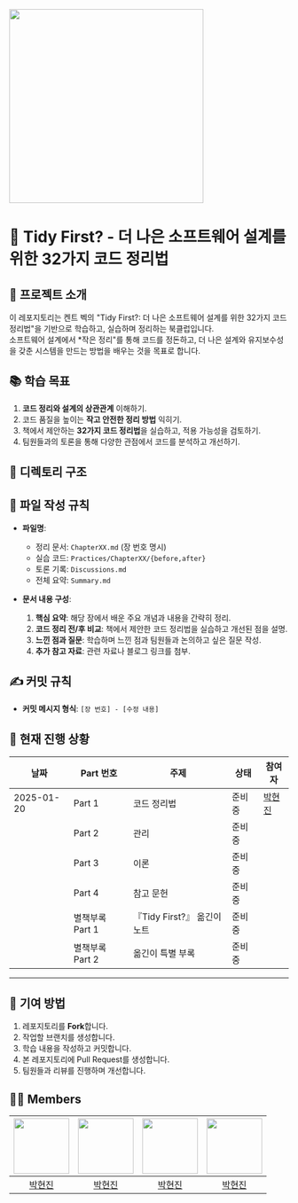 <img src="https://github.com/user-attachments/assets/56d9eb31-aca3-452c-abd0-1da87f227c8a" width="350">

# 📘 Tidy First? - 더 나은 소프트웨어 설계를 위한 32가지 코드 정리법

## 🎯 프로젝트 소개
이 레포지토리는 켄트 벡의 "Tidy First?: 더 나은 소프트웨어 설계를 위한 32가지 코드 정리법"을 기반으로 학습하고, 실습하며 정리하는 북클럽입니다.  
소프트웨어 설계에서 *작은 정리"를 통해 코드를 정돈하고, 더 나은 설계와 유지보수성을 갖춘 시스템을 만드는 방법을 배우는 것을 목표로 합니다.


## 📚 학습 목표
1. **코드 정리와 설계의 상관관계** 이해하기.
2. 코드 품질을 높이는 **작고 안전한 정리 방법** 익히기.
3. 책에서 제안하는 **32가지 코드 정리법**을 실습하고, 적용 가능성을 검토하기.
4. 팀원들과의 토론을 통해 다양한 관점에서 코드를 분석하고 개선하기.


## 📂 디렉토리 구조



## 📝 파일 작성 규칙
- **파일명**:
  - 정리 문서: `ChapterXX.md` (장 번호 명시)
  - 실습 코드: `Practices/ChapterXX/{before,after}`
  - 토론 기록: `Discussions.md`
  - 전체 요약: `Summary.md`

- **문서 내용 구성**:
  1. **핵심 요약**: 해당 장에서 배운 주요 개념과 내용을 간략히 정리.
  2. **코드 정리 전/후 비교**: 책에서 제안한 코드 정리법을 실습하고 개선된 점을 설명.
  3. **느낀 점과 질문**: 학습하며 느낀 점과 팀원들과 논의하고 싶은 질문 작성.
  4. **추가 참고 자료**: 관련 자료나 블로그 링크를 첨부.



## ✍️ 커밋 규칙
- **커밋 메시지 형식**: `[장 번호] - [수정 내용]`


## 🌟 현재 진행 상황
| 날짜       | Part 번호      | 주제                          | 상태       | 참여자   |
|----------------|-------------------------------|----------|---------|-----------|
| 2025-01-20 | Part 1        | 코드 정리법                    | 준비 중   |  [박현진](https://github.com/hyunzinbak?tab=repositories)  |           |
|           | Part 2        | 관리                           | 준비 중   |         |
|           | Part 3        | 이론                           | 준비 중   |         | 
|           | Part 4        | 참고 문헌                      | 준비 중   |         | 
|           | 별책부록 Part 1 | 『Tidy First?』 옮긴이 노트   | 준비 중   |         |
|           | 별책부록 Part 2 | 옮긴이 특별 부록              | 준비 중   |         | 



---

## 🤝 기여 방법
1. 레포지토리를 **Fork**합니다.
2. 작업할 브랜치를 생성합니다.
3. 학습 내용을 작성하고 커밋합니다.
4. 본 레포지토리에 Pull Request를 생성합니다.
5. 팀원들과 리뷰를 진행하며 개선합니다.

## 🙋‍♀ Members

| <img src="https://github.com/user-attachments/assets/8fb1e94c-5e9c-4c63-9a80-dcfd5646500d" width="100"> | <img src="https://github.com/user-attachments/assets/8fb1e94c-5e9c-4c63-9a80-dcfd5646500d" width="100"> | <img src="https://github.com/user-attachments/assets/8fb1e94c-5e9c-4c63-9a80-dcfd5646500d" width="100"> |<img src="https://github.com/user-attachments/assets/8fb1e94c-5e9c-4c63-9a80-dcfd5646500d" width="100"> |
|:----------------------------------------:|:-------------------------------------------:|:---------------------------------------:|:--------------------------------------------:| 
|[박현진](https://github.com/hyunzinbak?tab=repositories)|[박현진](https://github.com/hyunzinbak?tab=repositories)|[박현진](https://github.com/hyunzinbak?tab=repositories)|[박현진](https://github.com/hyunzinbak?tab=repositories)|



